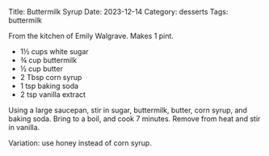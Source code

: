Title: Buttermilk Syrup
Date: 2023-12-14
Category: desserts
Tags: buttermilk

From the kitchen of Emily Walgrave.  Makes 1 pint.

* 1½ cups white sugar
* ¾ cup buttermilk
* ½ cup butter
* 2 Tbsp corn syrup
* 1 tsp baking soda
* 2 tsp vanilla extract

Using a large saucepan, stir in sugar, buttermilk, butter, corn syrup, and
baking soda.  Bring to a boil, and cook 7 minutes.  Remove from heat and stir
in vanilla.

Variation: use honey instead of corn syrup.